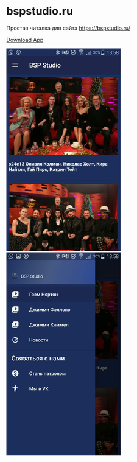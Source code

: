 # bspstudio.ru
Простая читалка для сайта https://bspstudio.ru/

[Download App](https://github.com/orionchikby/bspstudio.ru/raw/master/app/bspstudio.apk)


<img src="/img/2.jpg" width="300">  <img src="/img/1.jpg" width="300">
